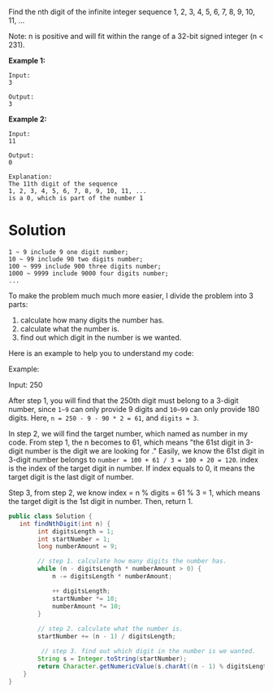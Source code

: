 Find the nth digit of the infinite integer sequence 1, 2, 3, 4, 5, 6, 7, 8, 9, 10, 11, ...

Note:
n is positive and will fit within the range of a 32-bit signed integer (n < 231).

__Example 1:__

```
Input:
3

Output:
3
```

__Example 2:__

```
Input:
11

Output:
0

Explanation:
The 11th digit of the sequence 
1, 2, 3, 4, 5, 6, 7, 8, 9, 10, 11, ... 
is a 0, which is part of the number 1
```

# Solution

```
1 ~ 9 include 9 one digit number;
10 ~ 99 include 90 two digits number;
100 ~ 999 include 900 three digits number;
1000 ~ 9999 include 9000 four digits number;
...
```

To make the problem much much more easier, I divide the problem into 3 parts:

1. calculate how many digits the number has.  
2. calculate what the number is.  
3. find out which digit in the number is we wanted.  

Here is an example to help you to understand my code:

Example:

Input: 250

After step 1, you will find that the 250th digit must belong to a 3-digit number, since `1~9` can only provide 9 digits and `10~99` can only provide 180 digits. Here, `n = 250 - 9 - 90 * 2 = 61`, and `digits = 3`.

In step 2, we will find the target number, which named as number in my code. From step 1, the n becomes to 61, which means "the 61st digit in 3-digit number is the digit we are looking for ." Easily, we know the 61st digit in 3-digit number belongs to `number = 100 + 61 / 3 = 100 + 20 = 120`. index is the index of the target digit in number. If index equals to 0, it means the target digit is the last digit of number.

Step 3, from step 2, we know index = n % digits = 61 % 3 = 1, which means the target digit is the 1st digit in number. Then, return 1.

```java
public class Solution {
   int findNthDigit(int n) {
        int digitsLength = 1;
        int startNumber = 1;
        long numberAmount = 9;

        // step 1. calculate how many digits the number has.
        while (n - digitsLength * numberAmount > 0) {
            n -= digitsLength * numberAmount;

            ++ digitsLength;
            startNumber *= 10;
            numberAmount *= 10;
        }
        
        // step 2. calculate what the number is.
        startNumber += (n - 1) / digitsLength;

         // step 3. find out which digit in the number is we wanted.
        String s = Integer.toString(startNumber);
        return Character.getNumericValue(s.charAt((n - 1) % digitsLength));
    }
}
```
